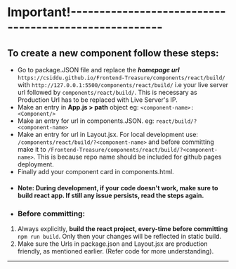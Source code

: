 
# Important!------------------------------------------------------

## To create a new component follow these steps:
- Go to package.JSON file and replace the _**homepage url**_ `https://csiddu.github.io/Frontend-Treasure/components/react/build/` with `http://127.0.0.1:5500/components/react/build/` i.e your live server url followed by  `components/react/build/`. This is necessary as Production Url has to be replaced with Live Server's IP.
- Make an entry in **App.js > path** object eg: `<component-name>: <Component/>`
- Make an entry for url in components.JSON. eg: `react/build/?<component-name>`
- Make an entry for url in Layout.jsx. For local development use: `/components/react/build/?<component-name>` and before committing make it to `/Frontend-Treasure/components/react/build/?<component-name>`. This is because repo name should be included for github pages deployment.
- Finally add your component card in components.html.
- #### Note: During development, if your code doesn't work, make sure to build react app. If still any issue persists, read the steps again.
- ### Before committing:

1. Always explicitly, **build the react project, every-time before committing** `npm run build`. Only then your changes will be reflected in static build.
2. Make sure the Urls in package.json and Layout.jsx are production friendly, as mentioned earlier. (Refer code for more understanding).

------------------------------------------------------------------
